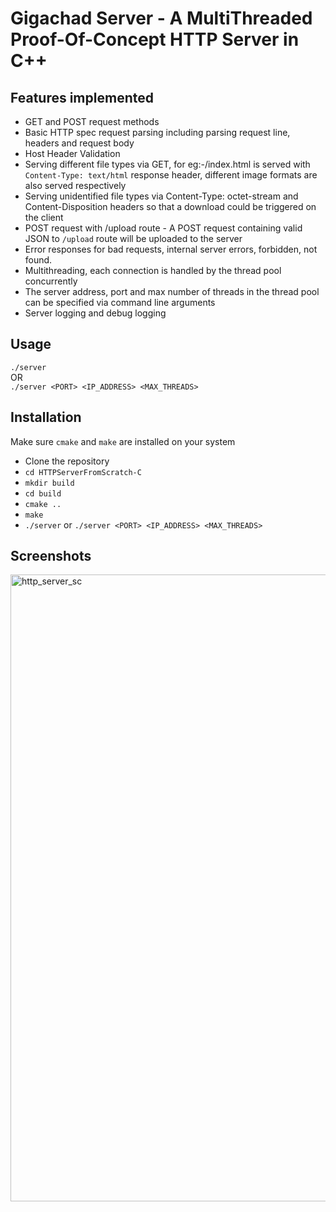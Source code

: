 # Gigachad Server - A MultiThreaded Proof-Of-Concept HTTP Server in C++

## Features implemented
- GET and POST request methods
- Basic HTTP spec request parsing including parsing request line, headers and request body
- Host Header Validation
- Serving different file types via GET, for eg:-/index.html is served with `Content-Type: text/html` response header, different image formats are also served respectively
- Serving unidentified file types via Content-Type: octet-stream and Content-Disposition headers so that a download could be triggered on the client
- POST request with /upload route - A POST request containing valid JSON to `/upload` route will be uploaded to the server
- Error responses for bad requests, internal server errors, forbidden, not found.
- Multithreading, each connection is handled by the thread pool concurrently
- The server address, port and max number of threads in the thread pool can be specified via command line arguments
- Server logging and debug logging

## Usage
`./server`<br>
OR<br>
`./server <PORT> <IP_ADDRESS> <MAX_THREADS>`

## Installation
Make sure `cmake` and `make` are installed on your system

- Clone the repository
- `cd HTTPServerFromScratch-C`
- `mkdir build`
- `cd build`
- `cmake ..`
- `make`
- `./server` or `./server <PORT> <IP_ADDRESS> <MAX_THREADS>`

## Screenshots
<img width="1920" height="1003" alt="http_server_sc" src="https://github.com/user-attachments/assets/501d066f-cfe2-4374-a184-74d929419dee" />
